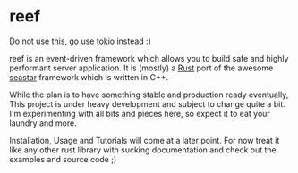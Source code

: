 # reef

Do not use this, go use [tokio](https://github.com/tokio-rs) instead :)

reef is an event-driven framework which allows you to build safe and highly
performant server application. It is (mostly) a [Rust](https://www.rust-lang.org/) port of the awesome
[seastar](http://www.seastar-project.org/) framework which is written in C++.

While the plan is to have something stable and production ready eventually, This
project is under heavy development and subject to change quite a bit. I'm experimenting
with all bits and pieces here, so expect it to eat your laundry and more.

Installation, Usage and Tutorials will come at a later point. For now treat it
like any other rust library with sucking documentation and check out the examples
and source code ;)
